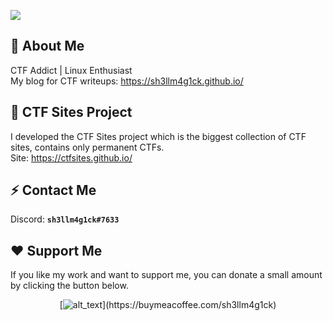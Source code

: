 ![](https://i.imgur.com/2g41zyl.png)

## :space_invader: About Me
CTF Addict | Linux Enthusiast<br>My blog for CTF writeups: https://sh3llm4g1ck.github.io/

## :triangular_flag_on_post: CTF Sites Project
I developed the CTF Sites project which is the biggest collection of CTF sites, contains only permanent CTFs.<br>Site: https://ctfsites.github.io/

## :zap: Contact Me
Discord: **`sh3llm4g1ck#7633`**

## :heart: Support Me
If you like my work and want to support me, you can donate a small amount by clicking the button below.

<p align="center">
[<img alt="alt_text" src="https://img.shields.io/badge/-buymeacoffee-000000?style=for-the-badge&logo=Buy%20Me%20A%20Coffee" target=”_blank”/>](https://buymeacoffee.com/sh3llm4g1ck)
</p>
